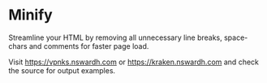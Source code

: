 # Minify
Streamline your HTML by removing all unnecessary line breaks, space-chars and comments for faster page load.

Visit https://vpnks.nswardh.com or https://kraken.nswardh.com and check the source for output examples.

